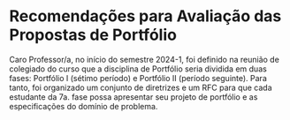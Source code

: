 # Recomendações para Avaliação das Propostas de Portfólio

Caro Professor/a, no início do semestre 2024-1, foi definido na reunião de colegiado do curso que a disciplina de Portfólio seria dividida em duas fases: Portfólio I (sétimo período) e Portfólio II (período seguinte). Para tanto, foi organizado um conjunto de diretrizes e um RFC para que cada estudante da 7a. fase possa apresentar seu projeto de portfólio e as especificações do domínio de problema. 

